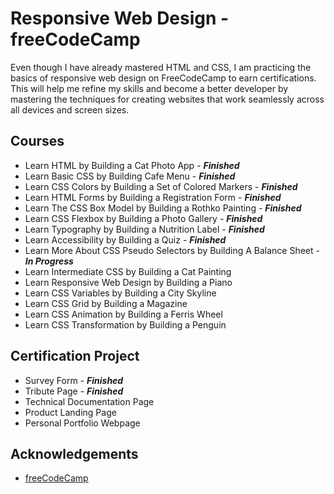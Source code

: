 # Responsive Web Design - freeCodeCamp

Even though I have already mastered HTML and CSS, I am practicing the basics of responsive web design on FreeCodeCamp to earn certifications. This will help me refine my skills and become a better developer by mastering the techniques for creating websites that work seamlessly across all devices and screen sizes.

## Courses

- Learn HTML by Building a Cat Photo App - **_Finished_**
- Learn Basic CSS by Building Cafe Menu - **_Finished_**
- Learn CSS Colors by Building a Set of Colored Markers - **_Finished_**
- Learn HTML Forms by Building a Registration Form - **_Finished_**
- Learn The CSS Box Model by Building a Rothko Painting - **_Finished_**
- Learn CSS Flexbox by Building a Photo Gallery - **_Finished_**
- Learn Typography by Building a Nutrition Label - **_Finished_**
- Learn Accessibility by Building a Quiz - **_Finished_**
- Learn More About CSS Pseudo Selectors by Building A Balance Sheet - **_In Progress_**
- Learn Intermediate CSS by Building a Cat Painting
- Learn Responsive Web Design by Building a Piano
- Learn CSS Variables by Building a City Skyline
- Learn CSS Grid by Building a Magazine
- Learn CSS Animation by Building a Ferris Wheel
- Learn CSS Transformation by Building a Penguin

## Certification Project

- Survey Form - **_Finished_**
- Tribute Page - **_Finished_**
- Technical Documentation Page
- Product Landing Page
- Personal Portfolio Webpage

## Acknowledgements

- [freeCodeCamp](https://www.freecodecamp.org/)
